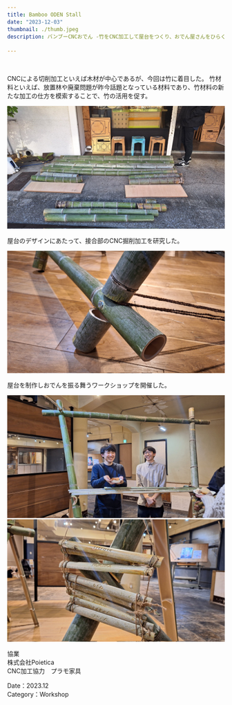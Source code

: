 ```yaml
---
title: Bamboo ODEN Stall
date: "2023-12-03"
thumbnail: ./thumb.jpeg
description: バンブーCNCおでん -竹をCNC加工して屋台をつくり、おでん屋さんをひらく-

---
```


<br>


CNCによる切削加工といえば木材が中心であるが、今回は竹に着目した。
竹材料といえば、放置林や廃棄問題が昨今話題となっている材料であり、竹材料の新たな加工の仕方を模索することで、竹の活用を促す。


![01](./01.jpeg)


屋台のデザインにあたって、接合部のCNC掘削加工を研究した。


![02](./thumb.jpeg)

屋台を制作しおでんを振る舞うワークショップを開催した。

![03](./03.jpeg)
![04](./04.jpeg)

協業<br>
株式会社Poietica<br>
CNC加工協力　プラモ家具<br>

Date：2023.12<br>
Category：Workshop<br>








